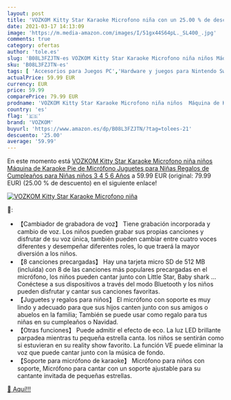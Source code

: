 ```yaml
---
layout: post
title: 'VOZKOM Kitty Star Karaoke Microfono niña con un 25.00 % de descuento'
date: 2021-03-17 14:13:09
image: 'https://m.media-amazon.com/images/I/51gx44S64pL._SL400_.jpg'
comments: true
category: ofertas
author: 'tole.es'
slug: 'B08L3FZJTN-es VOZKOM Kitty Star Karaoke Microfono niña niños Máquina de...'
sku: 'B08L3FZJTN-es'
tags: [ 'Accesorios para Juegos PC','Hardware y juegos para Nintendo Switch','Juegos de construcción para niños','Juegos para Nintendo Switch','Juegos y Accesorios para PC','Juguetes','Juguetes electrónicos','Juguetes y juegos','Karaokes para niños','Teclados para gamers para PC','Videojuegos','juguetes','vozkom', ]
actualPrice: 59.99 EUR
currency: EUR
price: 59.99
comparePrice: 79.99 EUR
prodname: 'VOZKOM Kitty Star Karaoke Microfono niña niños  Máquina de Karaoke Pie de Micrófono Juguetes para Niñas  Regalos de Cumpleaños para Niñas niños 3 4 5 6 Años'
country: 'es'
flag: '🇪🇸'
brand: 'VOZKOM'
buyurl: 'https://www.amazon.es/dp/B08L3FZJTN/?tag=tolees-21'
descuento: '25.00'
average: '59.99'
---
```


En este momento está [VOZKOM Kitty Star Karaoke Microfono niña niños  Máquina de Karaoke Pie de Micrófono Juguetes para Niñas  Regalos de Cumpleaños para Niñas niños 3 4 5 6 Años](https://www.amazon.es/dp/B08L3FZJTN/?tag=tolees-21) a 59.99 EUR (original: 79.99 EUR) (25.00 %  de descuento) en el siguiente enlace!

[![VOZKOM Kitty Star Karaoke Microfono niña](https://m.media-amazon.com/images/I/51gx44S64pL._SL400_.jpg)](https://www.amazon.es/dp/B08L3FZJTN/?tag=tolees-21)

🔎:

- 【Cambiador de grabadora de voz】 Tiene grabación incorporada y cambio de voz. Los niños pueden grabar sus propias canciones y disfrutar de su voz única, también pueden cambiar entre cuatro voces diferentes y desempeñar diferentes roles, lo que traerá la mayor diversión a los niños.
- 【8 canciones precargadas】 Hay una tarjeta micro SD de 512 MB (incluida) con 8 de las canciones más populares precargadas en el micrófono, los niños pueden cantar junto con Little Star, Baby shark ... Conéctese a sus dispositivos a través del modo Bluetooth y los niños pueden disfrutar y cantar sus canciones favoritas.
- 【Juguetes y regalos para niños】 El micrófono con soporte es muy lindo y adecuado para que sus hijos canten junto con sus amigos o abuelos en la familia; También se puede usar como regalo para tus niñas en su cumpleaños o Navidad.
- 【Otras funciones】 Puede admitir el efecto de eco. La luz LED brillante parpadea mientras tu pequeña estrella canta. los niños se sentirán como si estuvieran en su reality show favorito. La función VE puede eliminar la voz que puede cantar junto con la música de fondo.
- 【Soporte para micrófono de karaoke】 Micrófono para niños con soporte, Micrófono para cantar con un soporte ajustable para su cantante invitada de pequeñas estrellas.

[🛒 Aquí!!!](https://www.amazon.es/dp/B08L3FZJTN/?tag=tolees-21)
